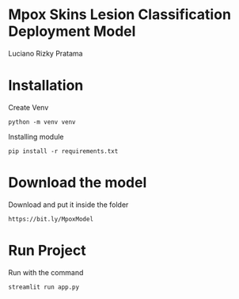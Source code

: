 # Mpox Skins Lesion Classification Deployment Model
Luciano Rizky Pratama
# Installation
Create Venv
```
python -m venv venv
```
Installing module
```
pip install -r requirements.txt
```
# Download the model 
Download and put it inside the folder
```
https://bit.ly/MpoxModel
```
# Run Project
Run with the command
```
streamlit run app.py
```

